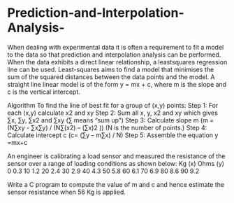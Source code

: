 # Prediction-and-Interpolation-Analysis-
When dealing with experimental data it is often a requirement to fit a model to the data so that prediction and interpolation analysis can be performed. When the data exhibits a direct linear relationship, a leastsquares regression line can be used. 
Least-squares aims to find a model that minimises the sum of the squared distances between the data points and the model. A straight line linear model is of the form
y = mx + c, where m is the slope and c is the vertical intercept.

Algorithm
To find the line of best fit for a group of (x,y) points:
Step 1: For each (x,y) calculate x2 and xy
Step 2: Sum all x, y, x2 and xy which gives ∑x, ∑y, ∑x2 and ∑xy (∑ means “sum up”)
Step 3: Calculate slope m (m = (N∑xy - ∑x∑y) / (N∑(x2) – (∑x)2 ))
(N is the number of points.)
Step 4: Calculate intercept c (c= (∑y – m∑x) / N)
Step 5: Assemble the equation y =mx+c

An engineer is calibrating a load sensor and measured the resistance of the sensor over a range of loading conditions as shown below:
Kg (x)  Ohms (y)
0         0.3
10        1.2
20        2.4
30        2.9
40        4.3
50        5.8
60        6.1
70        6.9
80        8.6
90        9.2

Write a C program to compute the value of m and c and hence estimate the sensor resistance when 56 Kg is applied. 
